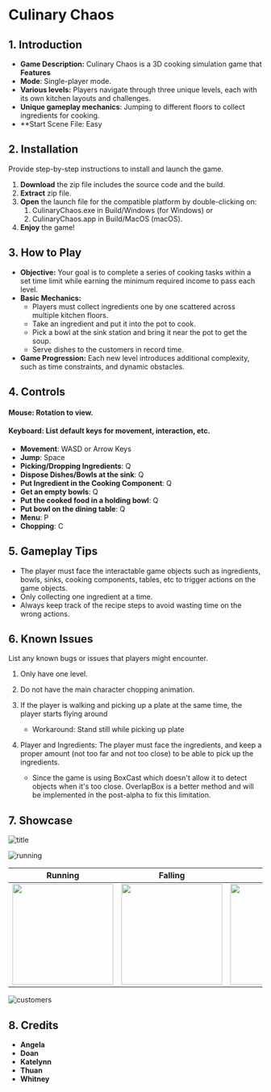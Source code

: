 # Culinary Chaos

## 1. **Introduction**

-   **Game Description:** Culinary Chaos is a 3D cooking simulation game that **Features**
-   **Mode**: Single-player mode.
-   **Various levels:** Players navigate through three unique levels, each with its own kitchen layouts and challenges.
-   **Unique gameplay mechanics**: Jumping to different floors to collect ingredients for cooking.
-   **Start Scene File: Easy

## 2. **Installation**

Provide step-by-step instructions to install and launch the game.

1. **Download** the zip file includes the source code and the build.
2. **Extract** zip file.
3. **Open** the launch file for the compatible platform by double-clicking on:
    1. CulinaryChaos.exe in Build/Windows (for Windows) or
    2. CulinaryChaos.app in Build/MacOS (macOS).
4. **Enjoy** the game\!

## 3. **How to Play**

-   **Objective:** Your goal is to complete a series of cooking tasks within a set time limit while earning the minimum required income to pass each level.
-   **Basic Mechanics:**
    -   Players must collect ingredients one by one scattered across multiple kitchen floors.
    -   Take an ingredient and put it into the pot to cook.
    -   Pick a bowl at the sink station and bring it near the pot to get the soup.
    -   Serve dishes to the customers in record time.
-   **Game Progression:** Each new level introduces additional complexity, such as time constraints, and dynamic obstacles.

## 4. **Controls**

#### **Mouse:** Rotation to view.

#### **Keyboard:** List default keys for movement, interaction, etc.

-   **Movement**: WASD or Arrow Keys
-   **Jump**: Space
-   **Picking/Dropping Ingredients**: Q
-   **Dispose Dishes/Bowls at the sink**: Q
-   **Put Ingredient in the Cooking Component**: Q
-   **Get an empty bowls**: Q
-   **Put the cooked food in a holding bowl**: Q
-   **Put bowl on the dining table**: Q
-   **Menu**: P
-   **Chopping**: C

## 5. **Gameplay Tips**

-   The player must face the interactable game objects such as ingredients, bowls, sinks, cooking components, tables, etc to trigger actions on the game objects.
-   Only collecting one ingredient at a time.
-   Always keep track of the recipe steps to avoid wasting time on the wrong actions.

## 6. **Known Issues**

List any known bugs or issues that players might encounter.

1.  Only have one level.
2.  Do not have the main character chopping animation.
3.  If the player is walking and picking up a plate at the same time, the player starts flying around

    -   Workaround: Stand still while picking up plate

4.  Player and Ingredients: The player must face the ingredients, and keep a proper amount (not too far and not too close) to be able to pick up the ingredients.

    -   Since the game is using BoxCast which doesn't allow it to detect objects when it's too close. OverlapBox is a better method and will be implemented in the post-alpha to fix this limitation.

## 7. **Showcase**

![title](https://github.com/user-attachments/assets/f10c655b-0f90-4fb4-a95b-5f9b5425627e)

![running](https://github.com/user-attachments/assets/73ac4ab6-b3cc-4d64-8810-fb85a6ca50c8)

| **Running** | **Falling** | **Jumping** | **Pickup** |
|---|---|---|---|
| <img src="https://github.com/user-attachments/assets/fb986c80-f6c8-4c5a-9bd9-e937a7683af7" width=200>   | <img src="https://github.com/user-attachments/assets/420b9631-16d1-461d-b880-8fc6cd7302dd" width=200>   | <img src="https://github.com/user-attachments/assets/e905d01d-7f6f-4198-8945-29991cd7a020" width=200>   | <img src="https://github.com/user-attachments/assets/0832f709-eb17-4381-87d5-72fad0b43396" width=200>   |

![customers](https://github.com/user-attachments/assets/ad010d5c-e233-424b-bb18-89994aca6a8e)

## 8. **Credits**

- **Angela**
- **Doan**
- **Katelynn**
- **Thuan**
- **Whitney**
